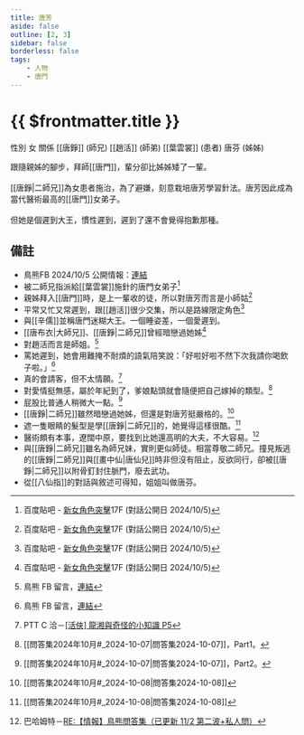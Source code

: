 ```yaml
---
title: 唐芳
aside: false
outline: [2, 3]
sidebar: false
borderless: false
tags:
    - 人物
    - 唐門
---
```


# {{ $frontmatter.title }}

<ChTabs position="bottom">
	<ChTab title="唐芳">
		<Ch src='/images/characters/special832/normal.webp' position='right'/>
		<ChName nameZh='唐芳' nameEn='Tang Fang' position='right' />
		<ChTable>
			<ChTr>
				<ChTd isTitle=true>
					性別
				</ChTd>
				<ChTd>
					女
				</ChTd>
			</ChTr>
			<ChTr>
				<ChTd isTitle=true position='center'>
					關係
				</ChTd>
			</ChTr>
			<ChTr>
				<ChTd position='center'>
					[[唐錚]] (師兄)
				</ChTd>
			</ChTr>
			<ChTr>
				<ChTd position='center'>
					[[趙活]] (師弟)
				</ChTd>
			</ChTr>
			<ChTr>
				<ChTd position='center'>
					[[葉雲裳]] (患者)
				</ChTd>
			</ChTr>			
            <ChTr>
				<ChTd position='center'>
					唐芬 (姊姊)
				</ChTd>
			</ChTr>
		</ChTable>
	</ChTab>
</ChTabs>
<br>

跟隨親姊的腳步，拜師[[唐門]]，輩分卻比姊姊矮了一輩。
<br><br>
[[唐錚|二師兄]]為女患者施治，為了避嫌，刻意栽培唐芳學習針法。唐芳因此成為當代醫術最高的[[唐門]]女弟子。
<br><br>
但她是個遲到大王，慣性遲到，遲到了還不會覺得抱歉那種。

## 備註

-   鳥熊FB 2024/10/5 公開情報：[連結](https://www.facebook.com/100076301525150/posts/554404723779574)
-   被二師兄指派給[[葉雲裳]]施針的唐門女弟子[^1]
-   親姊拜入[[唐門]]時，是上一輩收的徒，所以對唐芳而言是小師姑[^1]
-   平常又忙又常遲到，跟[[趙活]]很少交集，所以是路線限定角色[^1]
-   與[[辛儒]]並稱唐門迷糊大王。一個睡姿差，一個愛遲到。
-   [[唐布衣|大師兄]]、[[唐錚|二師兄]]曾經暗戀過她姊[^1]
-   對趙活而言是師姐。[^2]
-   罵她遲到，她會用難掩不耐煩的語氣陪笑說：「好啦好啦不然下次我請你喝飲子啦。」[^3]
-   真的會請客，但不太情願。[^7]
-   對愛情挺無感，屬於年紀到了，爹娘點頭就會隨便把自己嫁掉的類型。[^4]
-   屁股比普通人稍微大一點。[^5]
-   [[唐錚|二師兄]]雖然暗戀過她姊，但還是對唐芳挺嚴格的。[^6]
-   遮一隻眼睛的髮型是學[[唐錚|二師兄]]的，她覺得這樣很酷。[^6]
-   醫術頗有本事，遼闊中原，要找到比她還高明的大夫，不大容易。[^8]
-   與[[唐錚|二師兄]]雖名為師兄妹，實則更似師徒。相當尊敬二師兄。撞見叛逃的[[唐錚|二師兄]]與[[畫中仙|唐仙兒]]時非但沒有阻止，反欲同行，卻被[[唐錚|二師兄]]以附骨釘封住脈門，廢去武功。
-   從[[八仙指]]的對話與敘述可得知，姐姐叫做唐芬。

[^1]: 百度貼吧 - [新女角色突擊](https://tieba.baidu.com/p/9205413054?pn=1)17F (對話公開日 2024/10/5)
[^2]: 鳥熊 FB 留言，[連結](https://www.facebook.com/obbstudio/posts/pfbid0GCevPs4TPNcRvzECS7Dmeeoqg7pvCkADmnqpmgvKHqvx8appLT7bo7npe7VXobKgl?comment_id=1234364757878397&reply_comment_id=516592081152453&__cft__[0]=AZVA6WGkHOH-J0f0gY0o-KffUH80JdVab5IH6EYFw14031XZp_WGFi71llZNTjEFXRZnvUTtL2onKpCHqjwLk1Tzz5w961_OqaAyXM6cDxLUkjYe53wMW5pIqkzxyilPTFanCOOp_3r1Yp5idIVXlHXBNFlMqMxEivsSy8tj8dVC5w&__tn__=R]-R)
[^3]: 鳥熊 FB 留言，[連結](https://www.facebook.com/obbstudio/posts/pfbid0GCevPs4TPNcRvzECS7Dmeeoqg7pvCkADmnqpmgvKHqvx8appLT7bo7npe7VXobKgl?comment_id=2027078384407281&reply_comment_id=1334218897540686&__cft__[0]=AZVA6WGkHOH-J0f0gY0o-KffUH80JdVab5IH6EYFw14031XZp_WGFi71llZNTjEFXRZnvUTtL2onKpCHqjwLk1Tzz5w961_OqaAyXM6cDxLUkjYe53wMW5pIqkzxyilPTFanCOOp_3r1Yp5idIVXlHXBNFlMqMxEivsSy8tj8dVC5w&__tn__=R]-R)
[^4]: [[問答集2024年10月#_2024-10-07|問答集2024-10-07]]，Part1。
[^5]: [[問答集2024年10月#_2024-10-07|問答集2024-10-07]]，Part2。
[^6]: [[問答集2024年10月#_2024-10-08|問答集2024-10-08]]
[^7]: PTT C 洽－[\[活俠\] 龍湘與奇怪的小知識 P5](https://www.ptt.cc/bbs/C_Chat/M.1730548284.A.0F0.html)
[^8]: 巴哈姆特－[RE:【情報】鳥熊問答集（已更新 11/2 第二波+私人問）](https://forum.gamer.com.tw/Co.php?bsn=73317&sn=12184&subbsn=1&bPage=0)

